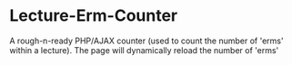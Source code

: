 Lecture-Erm-Counter
===================

A rough-n-ready PHP/AJAX counter (used to count the number of 'erms' within a lecture). The page will dynamically reload the number of 'erms'
